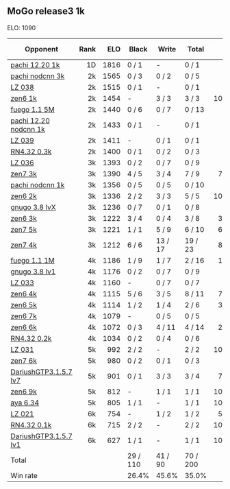 ## MoGo release3 1k ##

ELO: 1090

Opponent | Rank | ELO | Black | Write | Total | Win rate
---------|-----:|----:|-------|-------|-------|-------:
[pachi 12.20 1k](pachi%2012.20%201k.md) | 1D | 1816 | 0 / 1 | - | 0 / 1 | 0.0%
[pachi nodcnn 3k](pachi%20nodcnn%203k.md) | 2k | 1565 | 0 / 3 | 0 / 2 | 0 / 5 | 0.0%
[LZ 038](LZ%20038.md) | 2k | 1515 | 0 / 1 | - | 0 / 1 | 0.0%
[zen6 1k](zen6%201k.md) | 2k | 1454 | - | 3 / 3 | 3 / 3 | 100.0%
[fuego 1.1 5M](fuego%201.1%205M.md) | 2k | 1440 | 0 / 6 | 0 / 7 | 0 / 13 | 0.0%
[pachi 12.20 nodcnn 1k](pachi%2012.20%20nodcnn%201k.md) | 2k | 1433 | 0 / 1 | - | 0 / 1 | 0.0%
[LZ 039](LZ%20039.md) | 2k | 1411 | - | 0 / 1 | 0 / 1 | 0.0%
[RN4.32 0.3k](RN4.32%200.3k.md) | 2k | 1400 | 0 / 1 | 0 / 2 | 0 / 3 | 0.0%
[LZ 036](LZ%20036.md) | 3k | 1393 | 0 / 2 | 0 / 7 | 0 / 9 | 0.0%
[zen7 3k](zen7%203k.md) | 3k | 1390 | 4 / 5 | 3 / 4 | 7 / 9 | 77.8%
[pachi nodcnn 1k](pachi%20nodcnn%201k.md) | 3k | 1356 | 0 / 5 | 0 / 5 | 0 / 10 | 0.0%
[zen6 2k](zen6%202k.md) | 3k | 1336 | 2 / 2 | 3 / 3 | 5 / 5 | 100.0%
[gnugo 3.8 lvX](gnugo%203.8%20lvX.md) | 3k | 1236 | 0 / 7 | 0 / 1 | 0 / 8 | 0.0%
[zen6 3k](zen6%203k.md) | 3k | 1222 | 3 / 4 | 0 / 4 | 3 / 8 | 37.5%
[zen7 5k](zen7%205k.md) | 3k | 1221 | 1 / 1 | 5 / 9 | 6 / 10 | 60.0%
[zen7 4k](zen7%204k.md) | 3k | 1212 | 6 / 6 | 13 / 17 | 19 / 23 | 82.6%
[fuego 1.1 1M](fuego%201.1%201M.md) | 4k | 1186 | 1 / 9 | 1 / 7 | 2 / 16 | 12.5%
[gnugo 3.8 lv1](gnugo%203.8%20lv1.md) | 4k | 1176 | 0 / 2 | 0 / 7 | 0 / 9 | 0.0%
[LZ 033](LZ%20033.md) | 4k | 1160 | - | 0 / 7 | 0 / 7 | 0.0%
[zen6 4k](zen6%204k.md) | 4k | 1115 | 5 / 6 | 3 / 5 | 8 / 11 | 72.7%
[zen6 5k](zen6%205k.md) | 4k | 1114 | 1 / 2 | 1 / 4 | 2 / 6 | 33.3%
[zen6 7k](zen6%207k.md) | 4k | 1079 | - | 0 / 5 | 0 / 5 | 0.0%
[zen6 6k](zen6%206k.md) | 4k | 1072 | 0 / 3 | 4 / 11 | 4 / 14 | 28.6%
[RN4.32 0.2k](RN4.32%200.2k.md) | 4k | 1034 | 0 / 2 | 0 / 4 | 0 / 6 | 0.0%
[LZ 031](LZ%20031.md) | 5k | 992 | 2 / 2 | - | 2 / 2 | 100.0%
[zen7 6k](zen7%206k.md) | 5k | 980 | 0 / 2 | 0 / 1 | 0 / 3 | 0.0%
[DariushGTP3.1.5.7 lv7](DariushGTP3.1.5.7%20lv7.md) | 5k | 901 | 0 / 1 | 3 / 3 | 3 / 4 | 75.0%
[zen6 9k](zen6%209k.md) | 5k | 812 | - | 1 / 1 | 1 / 1 | 100.0%
[aya 6.34](aya%206.34.md) | 5k | 805 | 1 / 1 | - | 1 / 1 | 100.0%
[LZ 021](LZ%20021.md) | 6k | 754 | - | 1 / 2 | 1 / 2 | 50.0%
[RN4.32 0.1k](RN4.32%200.1k.md) | 6k | 715 | 2 / 2 | - | 2 / 2 | 100.0%
[DariushGTP3.1.5.7 lv1](DariushGTP3.1.5.7%20lv1.md) | 6k | 627 | 1 / 1 | - | 1 / 1 | 100.0%
Total | | | 29 / 110 | 41 / 90 | 70 / 200 | 
Win rate| | | 26.4% | 45.6% | 35.0% | 
